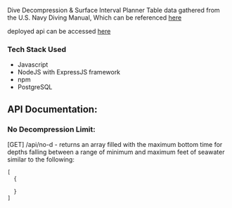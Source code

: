 Dive Decompression & Surface Interval Planner
Table data gathered from the U.S. Navy Diving Manual,
Which can be referenced [here](https://www.divetable.info/workshop/USN_Rev7_Tables.pdf)

deployed api can be accessed [here](https://decompression.herokuapp.com/)

### Tech Stack Used

- Javascript
- NodeJS with ExpressJS framework
- npm
- PostgreSQL

## API Documentation:

### No Decompression Limit:

[GET] /api/no-d - returns an array filled with the maximum bottom time for 
depths falling between a range of minimum and maximum feet of seawater
similar to the following:

```js
[
  {

  }
]
```